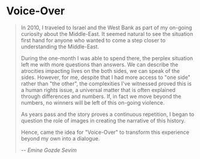 # Voice-Over

> In 2010, I traveled to Israel and the West Bank as part of my on-going curiosity about the Middle-East. It seemed natural to see the situation first hand for anyone who wanted to come a step closer to understanding the Middle-East.
>
> During the one-month I was able to spend there, the perplex situation left me with more questions than answers. We can describe the atrocities impacting lives on the both sides, we can speak of the sides. However, for me, despite that I had more access to "one side" rather than "the other", the complexities I've witnessed proved this is a human rights issue, a universal matter that is often explained through differences and numbers. If, in fact we move beyond the numbers, no winners will be left of this on-going violence.
>
> As years pass and the story proves a continuous repetition, I began to question the role of images in creating the narrative of this history.
>
> Hence, came the idea for "Voice-Over" to transform this experience beyond my own into a dialogue.
>
> -- <cite>Emine Gozde Sevim</cite>
